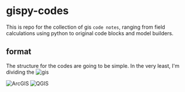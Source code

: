 # gispy-codes

This is repo for the collection of gis `code notes`, ranging from field calculations using python to original code blocks and model builders.

## format
The structure for the codes are going to be simple. In the very least, I'm dividing the 
![gis](https://gis.vom)

![ArcGIS](https://github.com/linibensonjr/gispy-codes/arcgis)
![QGIS](https://github.com/linibensonjr/gispy-codes/qgis)